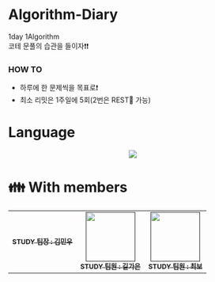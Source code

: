 # Algorithm-Diary
1day 1Algorithm
<br/>코테 문풀의 습관을 들이자:exclamation::exclamation:
### HOW TO
- 하루에 한 문제씩을 목표로:exclamation:
- 최소 리밋은 1주일에 5회(2번은 REST:palm_tree: 가능)

# Language
<div align="center">
	<img src="https://img.shields.io/badge/C++-007396?style=flat&logo=Java&logoColor=white" />
</div>

# :family: With members
<table>
  <tbody>
    <tr>
      <td align="center"><a href=""><img src=""C:\Users\qhgus\Downloads\블로그 관리\KakaoTalk_20230113_181629162.png""width="100px;" alt=""/><br /><sub><b>STUDY 팀장 : 김민우</b></sub></a><br /></td>
      <td align="center"><a href=""><img src="" width="100px;" alt=""/><br /><sub><b>STUDY 팀원 : 길가은</b></sub></a><br /></td>
      <td align="center"><a href=""><img src=""C:\Users\qhgus\Downloads\블로그 관리\KakaoTalk_20230113_174720037.png"" width="100px;" alt=""/><br /><sub><b>STUDY 팀원 : 최보</b></sub></a><br /></td>
    </tr>
  </tbody>
</table>
